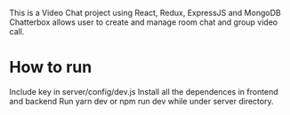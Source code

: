 This is a Video Chat project using React, Redux, ExpressJS and MongoDB
Chatterbox allows user to create and manage room chat and group video call.


# How to run
Include key in server/config/dev.js
Install all the dependences in frontend and backend
Run yarn dev or npm run dev while under server directory.
